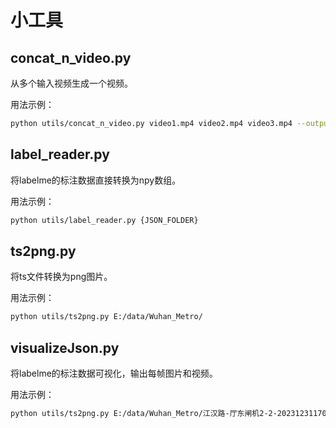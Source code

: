 # 小工具

## concat_n_video.py
从多个输入视频生成一个视频。

用法示例：
```sh
python utils/concat_n_video.py video1.mp4 video2.mp4 video3.mp4 --output output.mp4 --fps 25 
```

## label_reader.py
将labelme的标注数据直接转换为npy数组。

用法示例：
```sh
python utils/label_reader.py {JSON_FOLDER}
```

## ts2png.py
将ts文件转换为png图片。

用法示例：
```sh
python utils/ts2png.py E:/data/Wuhan_Metro/
```

## visualizeJson.py
将labelme的标注数据可视化，输出每帧图片和视频。

用法示例：
```sh
python utils/ts2png.py E:/data/Wuhan_Metro/江汉路-厅东闸机2-2-20231231170000-20231231203000-29254227/
```
